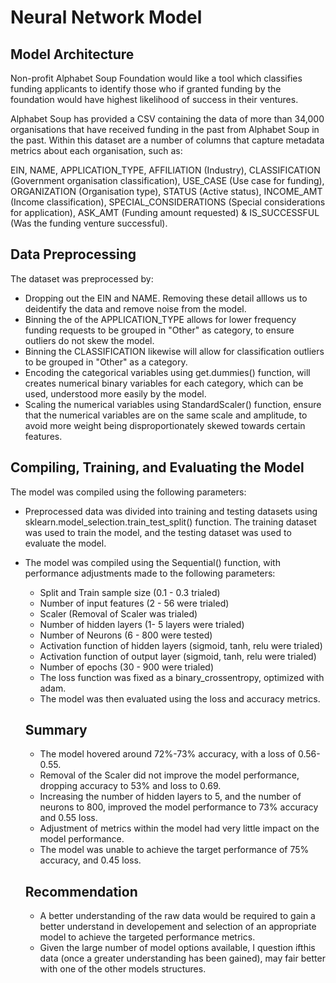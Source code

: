 # Neural Network Model

## Model Architecture
Non-profit Alphabet Soup Foundation would like a tool which classifies funding applicants to identify those who if granted funding by the foundation would have highest likelihood of success in their ventures.

Alphabet Soup has provided a CSV containing the data of more than 34,000 organisations that have received funding in the past from Alphabet Soup in the past. Within this dataset are a number of columns that capture metadata metrics about each organisation, such as:

EIN, NAME, APPLICATION_TYPE, AFFILIATION (Industry), CLASSIFICATION (Government organisation classification), USE_CASE (Use case for funding), ORGANIZATION (Organisation type), STATUS (Active status), INCOME_AMT (Income classification), SPECIAL_CONSIDERATIONS (Special considerations for application), ASK_AMT (Funding amount requested) & IS_SUCCESSFUL (Was the funding venture successful).

## Data Preprocessing
The dataset was preprocessed by:
- Dropping out the EIN and NAME. Removing these detail alllows us to deidentify the data and remove noise from the model.
- Binning the of the APPLICATION_TYPE allows for lower frequency funding requests to be grouped in "Other" as  category, to ensure outliers do not skew the model.
- Binning the CLASSIFICATION likewise will allow for classification outliers to be grouped in "Other" as a category.
- Encoding the categorical variables using get.dummies() function, will creates numerical binary variables for each category, which can be used, understood more easily by the model.
- Scaling the numerical variables using StandardScaler() function, ensure that the numerical variables are on the same scale and amplitude, to avoid more weight being disproportionately skewed towards certain features.

## Compiling, Training, and Evaluating the Model
The model was compiled using the following parameters:
- Preprocessed data was divided into training and testing datasets using sklearn.model_selection.train_test_split() function. The training dataset was used to train the model, and the testing dataset was used to evaluate the model.
- The model was compiled using the Sequential() function, with performance  adjustments made to the following parameters:
    - Split and Train sample size (0.1 - 0.3 trialed)
    - Number of input features (2 - 56 were trialed)
    - Scaler (Removal of Scaler was trialed)
    - Number of hidden layers (1- 5 layers were trialed)
    - Number of Neurons (6 - 800 were tested)
    - Activation function of hidden layers (sigmoid, tanh, relu were trialed)
    - Activation function of output layer (sigmoid, tanh, relu were trialed)
    - Number of epochs (30 - 900 were trialed)


    * The loss function was fixed as a binary_crossentropy, optimized with adam.
    * The model was then evaluated using the loss and accuracy metrics.

    ## Summary
    * The model hovered around 72%-73% accuracy, with a loss of 0.56-0.55.
    * Removal of the Scaler did not improve the model performance, dropping accuracy to 53% and loss to 0.69.
    * Increasing the number of hidden layers to 5, and the number of neurons to 800, improved the model performance to 73% accuracy and 0.55 loss.
    * Adjustment of metrics within the model had very little impact on the model performance.
    * The model was unable to achieve the target performance of 75% accuracy, and 0.45 loss.

    ## Recommendation
    * A better understanding of the raw data would be required to gain a better understand in developement and selection of an appropriate model to achieve the targeted  performance metrics.
    * Given the large number of model options available, I question ifthis data (once a greater understanding has been gained), may fair better with one of the other models structures.